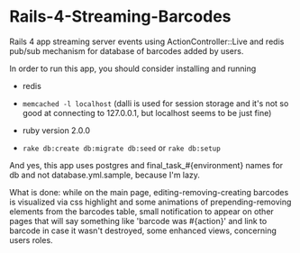 Rails-4-Streaming-Barcodes
==========================

Rails 4 app streaming server events using ActionController::Live and redis pub/sub mechanism for database of barcodes added by users.

In order to run this app, you should consider installing and running

* redis

* ```memcached -l localhost``` (dalli is used for session storage and it's not so good at connecting to 127.0.0.1, but localhost seems to be just fine)

* ruby version 2.0.0

* ```rake db:create db:migrate db:seed``` or ```rake db:setup```

And yes, this app uses postgres and final_task_#{environment} names for db and not database.yml.sample, because I'm lazy.

What is done: while on the main page, editing-removing-creating barcodes is visualized via css highlight and some animations of prepending-removing elements from the barcodes table,
small notification to appear on other pages that will say something like 'barcode was #{action}' and link to barcode in case it wasn't destroyed, some enhanced views, concerning users roles.